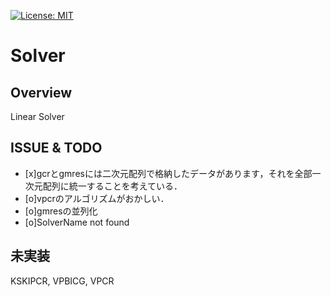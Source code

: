 [![License: MIT](https://img.shields.io/badge/License-MIT-yellow.svg)](https://opensource.org/licenses/MIT)

Solver
====

## Overview

Linear Solver

## ISSUE & TODO
- [x]gcrとgmresには二次元配列で格納したデータがあります，それを全部一次元配列に統一することを考えている．
- [o]vpcrのアルゴリズムがおかしい．
- [o]gmresの並列化
- [o]SolverName not found

## 未実装
  KSKIPCR, VPBICG, VPCR
